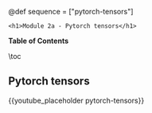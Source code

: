 @def sequence = ["pytorch-tensors"]

~~~
<h1>Module 2a - Pytorch tensors</h1>
~~~

**Table of Contents**

\toc


## Pytorch tensors

{{youtube_placeholder pytorch-tensors}}
